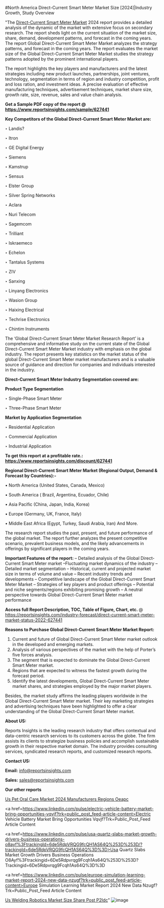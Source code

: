 #North America Direct-Current Smart Meter Market Size [2024]|Industry Growth, Study Overview

"The <a href=https://www.reportsinsights.com/sample/627441>Direct-Current Smart Meter Market</a> 2024 report provides a detailed analysis of the dynamic of the market with extensive focus on secondary research. The report sheds light on the current situation of the market size, share, demand, development patterns, and forecast in the coming years. The report Global Direct-Current Smart Meter Market analyzes the strategy patterns, and forecast in the coming years. The report evaluates the market size of the Global Direct-Current Smart Meter Market studies the strategy patterns adopted by the prominent international players.

The report highlights the key players and manufacturers and the latest strategies including new product launches, partnerships, joint ventures, technology, segmentation in terms of region and industry competition, profit and loss ration, and investment ideas. A precise evaluation of effective manufacturing techniques, advertisement techniques, market share size, growth rate, size, revenue, sales and value chain analysis.

<strong>Get a Sample PDF copy of the report @ <a href=https://www.reportsinsights.com/sample/627441 style=color:#0000ff;>https://www.reportsinsights.com/sample/627441</a></strong>

<strong>Key Competitors of the Global Direct-Current Smart Meter Market are:</strong>

‣ Landis?

‣ Itron

‣ GE Digital Energy

‣ Siemens

‣ Kamstrup

‣ Sensus

‣ Elster Group

‣ Silver Spring Networks

‣ Aclara

‣ Nuri Telecom

‣ Sagemcom

‣ Trilliant

‣ Iskraemeco

‣ Echelon

‣ Tantalus Systems

‣ ZIV

‣ Sanxing

‣ Linyang Electronics

‣ Wasion Group

‣ Haixing Electrical

‣ Techrise Electronics

‣ Chintim Instruments

The ‘Global Direct-Current Smart Meter Market Research Report’ is a comprehensive and informative study on the current state of the Global Direct-Current Smart Meter Market industry with emphasis on the global industry. The report presents key statistics on the market status of the global Direct-Current Smart Meter market manufacturers and is a valuable source of guidance and direction for companies and individuals interested in the industry.

<strong>Direct-Current Smart Meter Industry Segmentation covered are:</strong>

<strong>Product Type Segmentation</strong>

‣    Single-Phase Smart Meter

‣ Three-Phase Smart Meter

<strong>Market by Application Segmentation</strong>

‣   Residential Application

‣ Commercial Application

‣ Industrial Application

<strong>To get this report at a profitable rate.: <a href=https://www.reportsinsights.com/discount/627441 style=color:#0000ff;>https://www.reportsinsights.com/discount/627441</a></strong>

<strong>Regional Direct-Current Smart Meter Market (Regional Output, Demand &amp; Forecast by Countries):-</strong>

• North America (United States, Canada, Mexico)

• South America ( Brazil, Argentina, Ecuador, Chile)

• Asia Pacific (China, Japan, India, Korea)

• Europe (Germany, UK, France, Italy)

• Middle East Africa (Egypt, Turkey, Saudi Arabia, Iran) And More.

The research report studies the past, present, and future performance of the global market. The report further analyzes the present competitive scenario, prevalent business models, and the likely advancements in offerings by significant players in the coming years.

<strong>Important Features of the report:</strong>
– Detailed analysis of the Global Direct-Current Smart Meter market
–Fluctuating market dynamics of the industry
–Detailed market segmentation
– Historical, current and projected market size in terms of volume and value
– Recent industry trends and developments
– Competitive landscape of the Global Direct-Current Smart Meter Market
– Strategies of key players and product offerings
– Potential and niche segments/regions exhibiting promising growth
– A neutral perspective towards Global Direct-Current Smart Meter market performance

<strong>Access full Report Description, TOC, Table of Figure, Chart, etc. </strong>@   <a href=https://reportsinsights.com/industry-forecast/direct-current-smart-meter-market-status-2022-627441 style=color:#0000ff;>https://reportsinsights.com/industry-forecast/direct-current-smart-meter-market-status-2022-627441</a>

<strong>Reasons to Purchase Global Direct-Current Smart Meter Market Report:</strong>
1. Current and future of Global Direct-Current Smart Meter market outlook in the developed and emerging markets.
2. Analysis of various perspectives of the market with the help of Porter’s five forces analysis.
3. The segment that is expected to dominate the Global Direct-Current Smart Meter market.
4. Regions that are expected to witness the fastest growth during the forecast period.
5. Identify the latest developments, Global Direct-Current Smart Meter market shares, and strategies employed by the major market players.

Besides, the market study affirms the leading players worldwide in the Global Direct-Current Smart Meter market. Their key marketing strategies and advertising techniques have been highlighted to offer a clear understanding of the Global Direct-Current Smart Meter market.

<strong><strong>About US</strong>:</strong>

Reports Insights is the leading research industry that offers contextual and data-centric research services to its customers across the globe. The firm assists its clients to strategize business policies and accomplish sustainable growth in their respective market domain. The industry provides consulting services, syndicated research reports, and customized research reports.

<strong>Contact US:</strong>

<p class=><b>Email:</b> <a href=mailto:info@reportsinsights.com>info@reportsinsights.com</a></p>
<p class=><b>Sales:</b> <a href=mailto:sales@reportsinsights.com>sales@reportsinsights.com</a></p>

<strong>Our other reports</strong>

<a href=https://www.linkedin.com/pulse/us-pet-oral-care-market-2024-manufacturers-regions-oeapc/>Us Pet Oral Care Market 2024 Manufacturers Regions Oeapc</a>

<a href=https://www.linkedin.com/pulse/electric-vehicle-battery-market-bring-opportunities-vqvjf?trk=public_post_feed-article-content>Electric Vehicle Battery Market Bring Opportunities Vqvjf?Trk=Public_Post_Feed Article Content</a>

<a href=https://www.linkedin.com/pulse/usa-quartz-slabs-market-growth-drivers-business-operations-o8ayf%3FtrackingId=6de5RdpVRQG9fcQH1AS64Q%253D%253D/?trackingId=6de5RdpVRQG9fcQH1AS64Q%3D%3D>Usa Quartz Slabs Market Growth Drivers Business Operations O8Ayf%3Ftrackingid=6De5Rdpvrqg9Fcqh1As64Q%253D%253D?Trackingid=6De5Rdpvrqg9Fcqh1As64Q%3D%3D</a>

<a href=https://www.linkedin.com/pulse/europe-simulation-learning-market-report-2024-new-data-nzugf?trk=public_post_feed-article-content>Europe Simulation Learning Market Report 2024 New Data Nzugf?Trk=Public_Post_Feed Article Content</a>

<a href=https://www.linkedin.com/pulse/us-welding-robotics-market-size-share-post-p2idc/>Us Welding Robotics Market Size Share Post P2Idc</a>"
![image](https://github.com/aakesh123242/RIMarket/assets/158431203/11cf90c8-2dd2-4387-880f-1f9d00856d1e)
